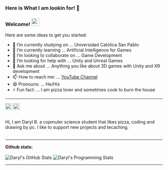 ### Here is What I am lookin for! 👋
### Welcome! <img src="https://i.imgur.com/QYjhVX7.gif" width="25px">

<!--
**dabc312GitHub/dabc312GitHub** is a ✨ _special_ ✨ repository because its `README.md` (this file) appears on your GitHub profile.
-->

Here are some ideas to get you started:

- 🔭 I’m currently studying on ... Universidad Católica San Pablo
- 🌱 I’m currently learning ... Artificial Intelligence for Games
- 👯 I’m looking to collaborate on ... Game Development
- 🤔 I’m looking for help with ... Unity and Unreal Games
- 💬 Ask me about ... Anything you like about 3D games with Unity and XR development
- 📫 How to reach me: ... [YouTube Channel](https://www.youtube.com/channel/UClPiwfkn7mb__Hxu1jDhclg)
- 😄 Pronouns: ... He/His
- ⚡ Fun fact: ... I am pizza lover and sometimes cook to burn the house

----
<!--
<a href="https://discord.gg/QMWFcH3R">
  <img align="left" alt="Rafael's Discord" width="22px" src="https://raw.githubusercontent.com/peterthehan/peterthehan/master/assets/discord.svg" />
</a>
<a href="https://twitter.com/rafxar">
  <img align="left" alt="rafxar | Twitter" width="22px" src="https://raw.githubusercontent.com/peterthehan/peterthehan/master/assets/twitter.svg" />
</a>
-->
<a href="https://www.linkedin.com/in/daryl-anthony-butron-cuayla-69bb17214/">
  <img align="left" alt="Daryl's LinkedIN" width="22px" src="https://raw.githubusercontent.com/peterthehan/peterthehan/master/assets/linkedin.svg" />
</a>
<!--
<a href="https://www.twitch.tv/rafxar/">
  <img align="left" alt="Daryl's Twitch" width="22px" src="https://github.com/get-icon/geticon/blob/master/icons/twitch.svg" />
</a>
-->
<a href="https://www.youtube.com/channel/UClPiwfkn7mb__Hxu1jDhclg/featured">
  <img align="left" alt="Daryl's Yt" width="22px" src="https://github.com/get-icon/geticon/blob/master/icons/youtube.svg" />
</a>
<!--
<a href="https://www.instagram.com/rafxar/">
  <img align="left" alt="Daryl's Instagram" width="22px" src="https://github.com/get-icon/geticon/blob/master/icons/instagram-icon.svg" />
</a>
-->
  <br/>
  <br/>
  <br/>
  Hi, I am Daryl B. a copmuter science student that likes pizza, coding and drawing by pc. I like to support new projects and tecaching.
  <br/>
  <br/>

----

**Github stats:**
  <br/>
  <br/>
![Daryl's GitHub Stats](https://github-readme-stats.vercel.app/api?username=dabc312GitHub&show_icons=true&theme=radical&count_private=true&hide_title=true&hide_border=true&include_all_commits=true)
![Daryl's Programming Stats](https://github-readme-stats-eight-theta.vercel.app/api/top-langs/?username=dabc312GitHub&layout=compact&langs_count=8&theme=radical&hide_title=true&hide_border=true)

----
